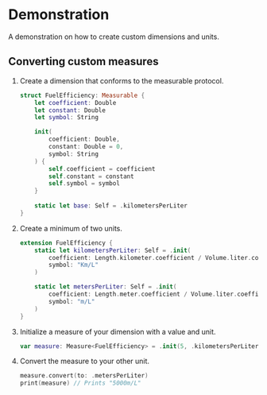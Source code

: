 # Demonstration

A demonstration on how to create custom dimensions and units.

## Converting custom measures

1. Create a dimension that conforms to the measurable protocol.

	```swift
    struct FuelEfficiency: Measurable {
        let coefficient: Double
        let constant: Double
        let symbol: String

        init(
            coefficient: Double,
            constant: Double = 0,
            symbol: String
        ) {
            self.coefficient = coefficient
            self.constant = constant
            self.symbol = symbol
        }
        
        static let base: Self = .kilometersPerLiter
	}
	```

2. Create a minimum of two units.

	```swift
    extension FuelEfficiency {
        static let kilometersPerLiter: Self = .init(
            coefficient: Length.kilometer.coefficient / Volume.liter.coefficient,
            symbol: "Km/L"
        )

        static let metersPerLiter: Self = .init(
            coefficient: Length.meter.coefficient / Volume.liter.coefficient,
            symbol: "m/L"
        )
    }
    ```

3. Initialize a measure of your dimension with a value and unit.

	```swift
    var measure: Measure<FuelEfficiency> = .init(5, .kilometersPerLiter)
	```

4. Convert the measure to your other unit.

    ```swift
    measure.convert(to: .metersPerLiter)
    print(measure) // Prints "5000m/L"
	```
